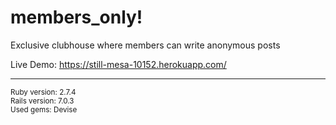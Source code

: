 # members_only!
Exclusive clubhouse where members can write anonymous posts

Live Demo: https://still-mesa-10152.herokuapp.com/

<hr>
<sup>Ruby version: 2.7.4</sup><br>
<sup>Rails version: 7.0.3</sup><br>
<sup>Used gems: Devise</sup><br>
